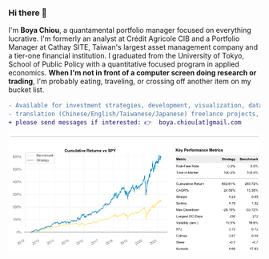 ### Hi there 👋

I'm **Boya Chiou**, a quantamental portfolio manager focused on everything lucrative.
I'm formerly an analyst at Crédit Agricole CIB and a Portfolio Manager at Cathay SITE, 
Taiwan's largest asset management company and a tier-one financial institution. 
I graduated from the University of Tokyo, School of Public Policy with a quantitative focused program in applied economics.
**When I'm not in front of a computer screen doing research or trading**, I'm probably eating, traveling, or crossing off another item on my bucket list.

```diff
- Available for investment strategies, development, visualization, data analysis, 
- translation (Chinese/English/Taiwanese/Japanese) freelance projects, or other recruitment opportunities 
+ please send messages if interested: 👉  boya.chiou[at]gmail.com

```


![alt tag](/image/90bps.png)

